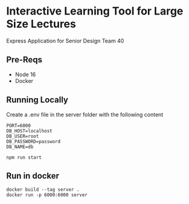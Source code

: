 # Interactive Learning Tool for Large Size Lectures ###
Express Application for Senior Design Team 40
## Pre-Reqs
- Node 16
- Docker
## Running Locally
Create a .env file in the server folder with the following content
```
PORT=6000
DB_HOST=localhost
DB_USER=root
DB_PASSWORD=password
DB_NAME=db
```
```
npm run start
```


## Run in docker
```
docker build --tag server .
docker run -p 6000:6000 server
```